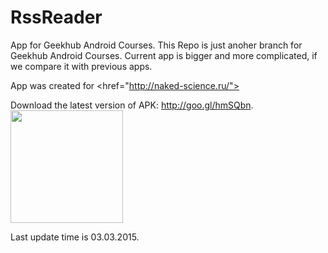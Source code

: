 # RssReader
App for Geekhub Android Courses. This Repo is just anoher branch for Geekhub Android Courses. Current app is bigger and more complicated, if we compare it with previous apps.

App was created for <href="http://naked-science.ru/">

Download the latest version of APK: http://goo.gl/hmSQbn.
<img src="http://s29.postimg.org/9ugjz6mg7/image.png" height="180px" style="max-width:100%;">

Last update time is 03.03.2015.
